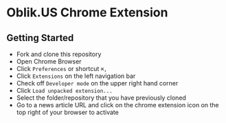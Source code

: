 # Oblik.US Chrome Extension

## Getting Started
- Fork and clone this repository
- Open Chrome Browser
- Click `Preferences` or shortcut `⌘,`
- Click `Extensions` on the left navigation bar
- Check off `Developer mode` on the upper right hand corner
- Click `Load unpacked extension...`
- Select the folder/repository that you have previously cloned
- Go to a news article URL and click on the chrome extension icon on the top right of your browser to activate